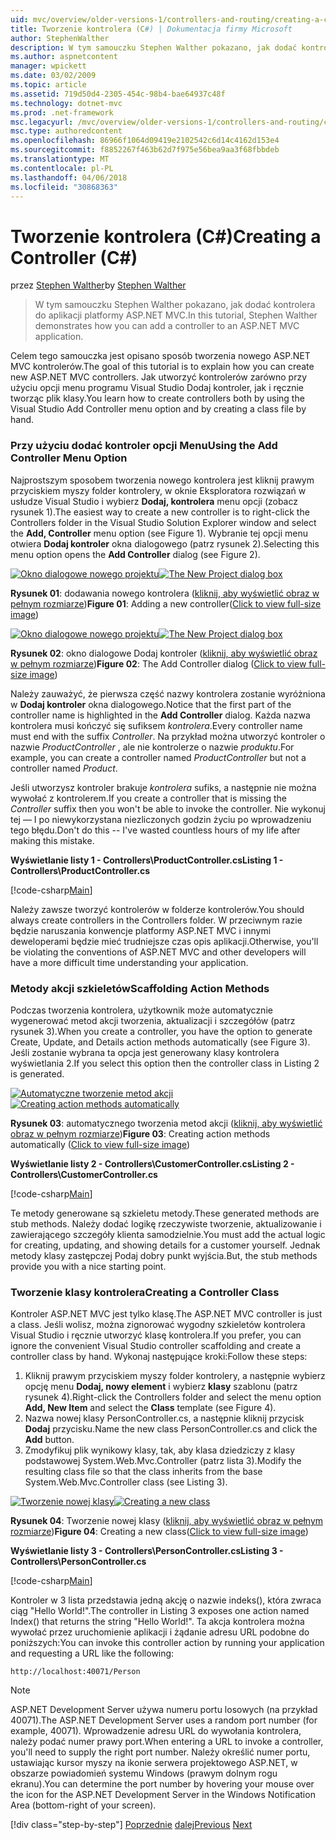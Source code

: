 ```yaml
---
uid: mvc/overview/older-versions-1/controllers-and-routing/creating-a-controller-cs
title: Tworzenie kontrolera (C#) | Dokumentacja firmy Microsoft
author: StephenWalther
description: W tym samouczku Stephen Walther pokazano, jak dodać kontrolera do aplikacji platformy ASP.NET MVC.
ms.author: aspnetcontent
manager: wpickett
ms.date: 03/02/2009
ms.topic: article
ms.assetid: 719d50d4-2305-454c-98b4-bae64937c48f
ms.technology: dotnet-mvc
ms.prod: .net-framework
msc.legacyurl: /mvc/overview/older-versions-1/controllers-and-routing/creating-a-controller-cs
msc.type: authoredcontent
ms.openlocfilehash: 86966f1064d09419e2102542c6d14c4162d153e4
ms.sourcegitcommit: f8852267f463b62d7f975e56bea9aa3f68fbbdeb
ms.translationtype: MT
ms.contentlocale: pl-PL
ms.lasthandoff: 04/06/2018
ms.locfileid: "30868363"
---
```

<a name="creating-a-controller-c"></a><span data-ttu-id="4b0fe-103">Tworzenie kontrolera (C#)</span><span class="sxs-lookup"><span data-stu-id="4b0fe-103">Creating a Controller (C#)</span></span>
====================
<span data-ttu-id="4b0fe-104">przez [Stephen Walther](https://github.com/StephenWalther)</span><span class="sxs-lookup"><span data-stu-id="4b0fe-104">by [Stephen Walther](https://github.com/StephenWalther)</span></span>

> <span data-ttu-id="4b0fe-105">W tym samouczku Stephen Walther pokazano, jak dodać kontrolera do aplikacji platformy ASP.NET MVC.</span><span class="sxs-lookup"><span data-stu-id="4b0fe-105">In this tutorial, Stephen Walther demonstrates how you can add a controller to an ASP.NET MVC application.</span></span>


<span data-ttu-id="4b0fe-106">Celem tego samouczka jest opisano sposób tworzenia nowego ASP.NET MVC kontrolerów.</span><span class="sxs-lookup"><span data-stu-id="4b0fe-106">The goal of this tutorial is to explain how you can create new ASP.NET MVC controllers.</span></span> <span data-ttu-id="4b0fe-107">Jak utworzyć kontrolerów zarówno przy użyciu opcji menu programu Visual Studio Dodaj kontroler, jak i ręcznie tworząc plik klasy.</span><span class="sxs-lookup"><span data-stu-id="4b0fe-107">You learn how to create controllers both by using the Visual Studio Add Controller menu option and by creating a class file by hand.</span></span>

### <a name="using-the-add-controller-menu-option"></a><span data-ttu-id="4b0fe-108">Przy użyciu dodać kontroler opcji Menu</span><span class="sxs-lookup"><span data-stu-id="4b0fe-108">Using the Add Controller Menu Option</span></span>

<span data-ttu-id="4b0fe-109">Najprostszym sposobem tworzenia nowego kontrolera jest kliknij prawym przyciskiem myszy folder kontrolery, w oknie Eksploratora rozwiązań w usłudze Visual Studio i wybierz **Dodaj, kontrolera** menu opcji (zobacz rysunek 1).</span><span class="sxs-lookup"><span data-stu-id="4b0fe-109">The easiest way to create a new controller is to right-click the Controllers folder in the Visual Studio Solution Explorer window and select the **Add, Controller** menu option (see Figure 1).</span></span> <span data-ttu-id="4b0fe-110">Wybranie tej opcji menu otwiera **Dodaj kontroler** okna dialogowego (patrz rysunek 2).</span><span class="sxs-lookup"><span data-stu-id="4b0fe-110">Selecting this menu option opens the **Add Controller** dialog (see Figure 2).</span></span>


<span data-ttu-id="4b0fe-111">[![Okno dialogowe nowego projektu](creating-a-controller-cs/_static/image1.jpg)](creating-a-controller-cs/_static/image1.png)</span><span class="sxs-lookup"><span data-stu-id="4b0fe-111">[![The New Project dialog box](creating-a-controller-cs/_static/image1.jpg)](creating-a-controller-cs/_static/image1.png)</span></span>

<span data-ttu-id="4b0fe-112">**Rysunek 01**: dodawania nowego kontrolera ([kliknij, aby wyświetlić obraz w pełnym rozmiarze](creating-a-controller-cs/_static/image2.png))</span><span class="sxs-lookup"><span data-stu-id="4b0fe-112">**Figure 01**: Adding a new controller([Click to view full-size image](creating-a-controller-cs/_static/image2.png))</span></span>


<span data-ttu-id="4b0fe-113">[![Okno dialogowe nowego projektu](creating-a-controller-cs/_static/image2.jpg)](creating-a-controller-cs/_static/image3.png)</span><span class="sxs-lookup"><span data-stu-id="4b0fe-113">[![The New Project dialog box](creating-a-controller-cs/_static/image2.jpg)](creating-a-controller-cs/_static/image3.png)</span></span>

<span data-ttu-id="4b0fe-114">**Rysunek 02**: okno dialogowe Dodaj kontroler ([kliknij, aby wyświetlić obraz w pełnym rozmiarze](creating-a-controller-cs/_static/image4.png))</span><span class="sxs-lookup"><span data-stu-id="4b0fe-114">**Figure 02**: The Add Controller dialog ([Click to view full-size image](creating-a-controller-cs/_static/image4.png))</span></span>


<span data-ttu-id="4b0fe-115">Należy zauważyć, że pierwsza część nazwy kontrolera zostanie wyróżniona w **Dodaj kontroler** okna dialogowego.</span><span class="sxs-lookup"><span data-stu-id="4b0fe-115">Notice that the first part of the controller name is highlighted in the **Add Controller** dialog.</span></span> <span data-ttu-id="4b0fe-116">Każda nazwa kontrolera musi kończyć się sufiksem *kontrolera*.</span><span class="sxs-lookup"><span data-stu-id="4b0fe-116">Every controller name must end with the suffix *Controller*.</span></span> <span data-ttu-id="4b0fe-117">Na przykład można utworzyć kontroler o nazwie *ProductController* , ale nie kontrolerze o nazwie *produktu*.</span><span class="sxs-lookup"><span data-stu-id="4b0fe-117">For example, you can create a controller named *ProductController* but not a controller named *Product*.</span></span>


<span data-ttu-id="4b0fe-118">Jeśli utworzysz kontroler brakuje *kontrolera* sufiks, a następnie nie można wywołać z kontrolerem.</span><span class="sxs-lookup"><span data-stu-id="4b0fe-118">If you create a controller that is missing the *Controller* suffix then you won't be able to invoke the controller.</span></span> <span data-ttu-id="4b0fe-119">Nie wykonuj tej — I po niewykorzystana niezliczonych godzin życiu po wprowadzeniu tego błędu.</span><span class="sxs-lookup"><span data-stu-id="4b0fe-119">Don't do this -- I've wasted countless hours of my life after making this mistake.</span></span>


<span data-ttu-id="4b0fe-120">**Wyświetlanie listy 1 - Controllers\ProductController.cs**</span><span class="sxs-lookup"><span data-stu-id="4b0fe-120">**Listing 1 - Controllers\ProductController.cs**</span></span>

[!code-csharp[Main](creating-a-controller-cs/samples/sample1.cs)]

<span data-ttu-id="4b0fe-121">Należy zawsze tworzyć kontrolerów w folderze kontrolerów.</span><span class="sxs-lookup"><span data-stu-id="4b0fe-121">You should always create controllers in the Controllers folder.</span></span> <span data-ttu-id="4b0fe-122">W przeciwnym razie będzie naruszania konwencje platformy ASP.NET MVC i innymi deweloperami będzie mieć trudniejsze czas opis aplikacji.</span><span class="sxs-lookup"><span data-stu-id="4b0fe-122">Otherwise, you'll be violating the conventions of ASP.NET MVC and other developers will have a more difficult time understanding your application.</span></span>

### <a name="scaffolding-action-methods"></a><span data-ttu-id="4b0fe-123">Metody akcji szkieletów</span><span class="sxs-lookup"><span data-stu-id="4b0fe-123">Scaffolding Action Methods</span></span>

<span data-ttu-id="4b0fe-124">Podczas tworzenia kontrolera, użytkownik może automatycznie wygenerować metod akcji tworzenia, aktualizacji i szczegółów (patrz rysunek 3).</span><span class="sxs-lookup"><span data-stu-id="4b0fe-124">When you create a controller, you have the option to generate Create, Update, and Details action methods automatically (see Figure 3).</span></span> <span data-ttu-id="4b0fe-125">Jeśli zostanie wybrana ta opcja jest generowany klasy kontrolera wyświetlania 2.</span><span class="sxs-lookup"><span data-stu-id="4b0fe-125">If you select this option then the controller class in Listing 2 is generated.</span></span>


<span data-ttu-id="4b0fe-126">[![Automatyczne tworzenie metod akcji](creating-a-controller-cs/_static/image3.jpg)](creating-a-controller-cs/_static/image5.png)</span><span class="sxs-lookup"><span data-stu-id="4b0fe-126">[![Creating action methods automatically](creating-a-controller-cs/_static/image3.jpg)](creating-a-controller-cs/_static/image5.png)</span></span>

<span data-ttu-id="4b0fe-127">**Rysunek 03**: automatycznego tworzenia metod akcji ([kliknij, aby wyświetlić obraz w pełnym rozmiarze](creating-a-controller-cs/_static/image6.png))</span><span class="sxs-lookup"><span data-stu-id="4b0fe-127">**Figure 03**: Creating action methods automatically ([Click to view full-size image](creating-a-controller-cs/_static/image6.png))</span></span>


<span data-ttu-id="4b0fe-128">**Wyświetlanie listy 2 - Controllers\CustomerController.cs**</span><span class="sxs-lookup"><span data-stu-id="4b0fe-128">**Listing 2 - Controllers\CustomerController.cs**</span></span>

[!code-csharp[Main](creating-a-controller-cs/samples/sample2.cs)]

<span data-ttu-id="4b0fe-129">Te metody generowane są szkieletu metody.</span><span class="sxs-lookup"><span data-stu-id="4b0fe-129">These generated methods are stub methods.</span></span> <span data-ttu-id="4b0fe-130">Należy dodać logikę rzeczywiste tworzenie, aktualizowanie i zawierającego szczegóły klienta samodzielnie.</span><span class="sxs-lookup"><span data-stu-id="4b0fe-130">You must add the actual logic for creating, updating, and showing details for a customer yourself.</span></span> <span data-ttu-id="4b0fe-131">Jednak metody klasy zastępczej Podaj dobry punkt wyjścia.</span><span class="sxs-lookup"><span data-stu-id="4b0fe-131">But, the stub methods provide you with a nice starting point.</span></span>

### <a name="creating-a-controller-class"></a><span data-ttu-id="4b0fe-132">Tworzenie klasy kontrolera</span><span class="sxs-lookup"><span data-stu-id="4b0fe-132">Creating a Controller Class</span></span>

<span data-ttu-id="4b0fe-133">Kontroler ASP.NET MVC jest tylko klasę.</span><span class="sxs-lookup"><span data-stu-id="4b0fe-133">The ASP.NET MVC controller is just a class.</span></span> <span data-ttu-id="4b0fe-134">Jeśli wolisz, można zignorować wygodny szkieletów kontrolera Visual Studio i ręcznie utworzyć klasę kontrolera.</span><span class="sxs-lookup"><span data-stu-id="4b0fe-134">If you prefer, you can ignore the convenient Visual Studio controller scaffolding and create a controller class by hand.</span></span> <span data-ttu-id="4b0fe-135">Wykonaj następujące kroki:</span><span class="sxs-lookup"><span data-stu-id="4b0fe-135">Follow these steps:</span></span>

1. <span data-ttu-id="4b0fe-136">Kliknij prawym przyciskiem myszy folder kontrolery, a następnie wybierz opcję menu **Dodaj, nowy element** i wybierz **klasy** szablonu (patrz rysunek 4).</span><span class="sxs-lookup"><span data-stu-id="4b0fe-136">Right-click the Controllers folder and select the menu option **Add, New Item** and select the **Class** template (see Figure 4).</span></span>
2. <span data-ttu-id="4b0fe-137">Nazwa nowej klasy PersonController.cs, a następnie kliknij przycisk **Dodaj** przycisku.</span><span class="sxs-lookup"><span data-stu-id="4b0fe-137">Name the new class PersonController.cs and click the **Add** button.</span></span>
3. <span data-ttu-id="4b0fe-138">Zmodyfikuj plik wynikowy klasy, tak, aby klasa dziedziczy z klasy podstawowej System.Web.Mvc.Controller (patrz lista 3).</span><span class="sxs-lookup"><span data-stu-id="4b0fe-138">Modify the resulting class file so that the class inherits from the base System.Web.Mvc.Controller class (see Listing 3).</span></span>


<span data-ttu-id="4b0fe-139">[![Tworzenie nowej klasy](creating-a-controller-cs/_static/image4.jpg)](creating-a-controller-cs/_static/image7.png)</span><span class="sxs-lookup"><span data-stu-id="4b0fe-139">[![Creating a new class](creating-a-controller-cs/_static/image4.jpg)](creating-a-controller-cs/_static/image7.png)</span></span>

<span data-ttu-id="4b0fe-140">**Rysunek 04**: Tworzenie nowej klasy ([kliknij, aby wyświetlić obraz w pełnym rozmiarze](creating-a-controller-cs/_static/image8.png))</span><span class="sxs-lookup"><span data-stu-id="4b0fe-140">**Figure 04**: Creating a new class([Click to view full-size image](creating-a-controller-cs/_static/image8.png))</span></span>


<span data-ttu-id="4b0fe-141">**Wyświetlanie listy 3 - Controllers\PersonController.cs**</span><span class="sxs-lookup"><span data-stu-id="4b0fe-141">**Listing 3 - Controllers\PersonController.cs**</span></span>

[!code-csharp[Main](creating-a-controller-cs/samples/sample3.cs)]

<span data-ttu-id="4b0fe-142">Kontroler w 3 lista przedstawia jedną akcję o nazwie indeks(), która zwraca ciąg "Hello World!".</span><span class="sxs-lookup"><span data-stu-id="4b0fe-142">The controller in Listing 3 exposes one action named Index() that returns the string "Hello World!".</span></span> <span data-ttu-id="4b0fe-143">Ta akcja kontrolera można wywołać przez uruchomienie aplikacji i żądanie adresu URL podobne do poniższych:</span><span class="sxs-lookup"><span data-stu-id="4b0fe-143">You can invoke this controller action by running your application and requesting a URL like the following:</span></span>

`http://localhost:40071/Person`

> [!NOTE]
> 
> <span data-ttu-id="4b0fe-144">ASP.NET Development Server używa numeru portu losowych (na przykład 40071).</span><span class="sxs-lookup"><span data-stu-id="4b0fe-144">The ASP.NET Development Server uses a random port number (for example, 40071).</span></span> <span data-ttu-id="4b0fe-145">Wprowadzenie adresu URL do wywołania kontrolera, należy podać numer prawy port.</span><span class="sxs-lookup"><span data-stu-id="4b0fe-145">When entering a URL to invoke a controller, you'll need to supply the right port number.</span></span> <span data-ttu-id="4b0fe-146">Należy określić numer portu, ustawiając kursor myszy na ikonie serwera projektowego ASP.NET, w obszarze powiadomień systemu Windows (prawym dolnym rogu ekranu).</span><span class="sxs-lookup"><span data-stu-id="4b0fe-146">You can determine the port number by hovering your mouse over the icon for the ASP.NET Development Server in the Windows Notification Area (bottom-right of your screen).</span></span>
> 
> [!div class="step-by-step"]
> <span data-ttu-id="4b0fe-147">[Poprzednie](adding-dynamic-content-to-a-cached-page-cs.md)
> [dalej](creating-an-action-cs.md)</span><span class="sxs-lookup"><span data-stu-id="4b0fe-147">[Previous](adding-dynamic-content-to-a-cached-page-cs.md)
[Next](creating-an-action-cs.md)</span></span>

